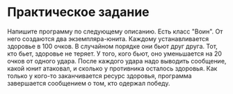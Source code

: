 # Практическое задание
Напишите программу по следующему описанию. Есть класс "Воин". От него создаются два экземпляра-юнита. Каждому устанавливается здоровье в 100 очков. В случайном порядке они бьют друг друга. Тот, кто бьет, здоровье не теряет. У того, кого бьют, оно уменьшается на 20 очков от одного удара. После каждого удара надо выводить сообщение, какой юнит атаковал, и сколько у противника осталось здоровья. Как только у кого-то заканчивается ресурс здоровья, программа завершается сообщением о том, кто одержал победу.